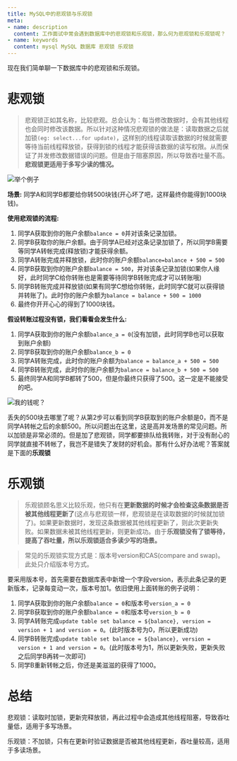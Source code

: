 ```yaml
---
title: MySQL中的悲观锁与乐观锁
meta:
- name: description 
  content: 工作面试中常会遇到数据库中的悲观锁和乐观锁，那么何为悲观锁和乐观锁呢？
- name: keywords
  content: mysql MySQL 数据库 悲观锁 乐观锁
---
```


现在我们简单聊一下数据库中的悲观锁和乐观锁。
# 悲观锁
> 悲观锁正如其名称，比较悲观。总会认为：每当修改数据时，会有其他线程也会同时修改该数据。所以针对这种情况悲观锁的做法是：读取数据之后就加锁`(eg: select...for update)`，这样别的线程读取该数据的时候就需要等待当前线程释放锁，获得到锁的线程才能获得该数据的读写权限。从而保证了并发修改数据错误的问题。但是由于阻塞原因，所以导致吞吐量不高。**悲观锁更适用于多写少读的情况。**

![举个例子](/pic/example.jpg)

**场景:** 同学A和同学B都要给你转500块钱(开心坏了吧，这样最终你能得到1000块钱)。

**使用悲观锁的流程:**
1. 同学A获取到你的账户余额`balance = 0`并对该条记录加锁。
2. 同学B获取你的账户余额。由于同学A已经对这条记录加锁了，所以同学B需要等同学A转帐完成(释放锁)才能获得余额。
3. 同学A转账完成并释放锁，此时你的账户余额`balance=balance + 500 = 500`
4. 同学B获取到你的账户余额`balance = 500`，并对该条记录加锁(如果你人缘好，此时同学C给你转账也是需要等待同学B转账完成才可以转账哦)
5. 同学B转账完成并释放锁(如果有同学C想给你转账，此时同学C就可以获得锁并转账了)。此时你的账户余额为`balance = balance + 500 = 1000`
6. 最终你开开心心的得到了1000块钱。
   
**假设转账过程没有锁，我们看看会发生什么:**
1. 同学A获取到你的账户余额`balance_a = 0`(没有加锁，此时同学B也可以获取到账户余额)
2. 同学B获取到你的账户余额`balance_b = 0`
3. 同学A转账完成，此时你的账户余额为`balance = balance_a + 500 = 500`
4. 同学B转账完成，此时你的账户余额为`balance = balance_b + 500 = 500`
5. 最终同学A和同学B都转了500，但是你最终只获得了500。这一定是不能接受的吧。

![我的钱呢？](/pic/wodeqianne.gif)

丢失的500块去哪里了呢？从第2步可以看到同学B获取到的账户余额是0，而不是同学A转帐之后的余额500。所以问题出在这里，这是高并发场景的常见问题。所以加锁是非常必须的。但是加了悲观锁，同学都要排队给我转账，对于没有耐心的同学就直接不转帐了，我岂不是错失了发财的好机会。那有什么好办法呢？答案就是下面的**乐观锁**

# 乐观锁
> 乐观锁顾名思义比较乐观，他只有在**更新数据的时候才会检查这条数据是否被其他线程更新了**(这点与悲观锁一样，悲观锁是在读取数据的时候就加锁了)。如果更新数据时，发现这条数据被其他线程更新了，则此次更新失败。如果数据未被其他线程更新，则更新成功。由于**乐观锁没有了锁等待，提高了吞吐量，所以乐观锁适合多读少写的场景。**

> 常见的乐观锁实现方式是：版本号version和CAS(compare and swap)。此处只介绍版本号方式。

要采用版本号，首先需要在数据库表中新增一个字段version，表示此条记录的更新版本，记录每变动一次，版本号加1。依旧使用上面转账的例子说明：
1.  同学A获取到你的账户余额`balance = 0`和版本号`version_a = 0`
2.  同学B获取到你的账户余额`balance = 0`和版本号`version_b = 0`
3.  同学A转账完成`update table set balance = ${balance}, version = version + 1 and version = 0`。(此时版本号为0，所以更新成功)
4.  同学B转账完成`update table set balance = ${balance}, version = version + 1 and version = 0`。(此时版本号为1，所以更新失败，更新失败之后同学B再转一次即可)
5. 同学B重新转帐之后，你还是美滋滋的获得了1000。

# 总结
悲观锁：读取时加锁，更新完释放锁，再此过程中会造成其他线程阻塞，导致吞吐量低，适用于多写场景。

乐观锁：不加锁，只有在更新时验证数据是否被其他线程更新，吞吐量较高，适用于多读场景。